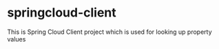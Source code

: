 # springcloud-client
This is Spring Cloud Client project which is used for looking up property values 
